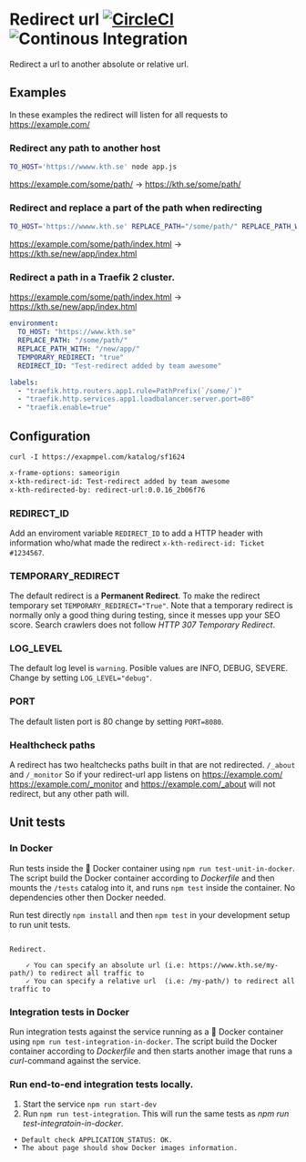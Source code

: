 # Redirect url [![CircleCI](https://circleci.com/gh/KTH/redirect-url.svg?style=svg)](https://circleci.com/gh/KTH/redirect-url)  ![Continous Integration](https://github.com/KTH/redirect-url/actions/workflows/main.yml/badge.svg)

Redirect a url to another absolute or relative url.

## Examples

In these examples the redirect will listen for all requests to https://example.com/

### Redirect any path to another host

```bash
TO_HOST='https://wwww.kth.se' node app.js
```

https://example.com/some/path/ -> https://kth.se/some/path/

### Redirect and replace a part of the path when redirecting

```bash
TO_HOST='https://wwww.kth.se' REPLACE_PATH="/some/path/" REPLACE_PATH_WITH="/new/app/" node app.js
```

https://example.com/some/path/index.html -> https://kth.se/new/app/index.html

### Redirect a path in a Traefik 2 cluster.

https://example.com/some/path/index.html -> https://kth.se/new/app/index.html

```yml
environment:
  TO_HOST: "https://www.kth.se"
  REPLACE_PATH: "/some/path/"
  REPLACE_PATH_WITH: "/new/app/"
  TEMPORARY_REDIRECT: "true"
  REDIRECT_ID: "Test-redirect added by team awesome"

labels:
  - "traefik.http.routers.app1.rule=PathPrefix(`/some/`)"
  - "traefik.http.services.app1.loadbalancer.server.port=80"
  - "traefik.enable=true"
```

## Configuration

`curl -I https://exapmpel.com/katalog/sf1624`

```bash
x-frame-options: sameorigin
x-kth-redirect-id: Test-redirect added by team awesome
x-kth-redirected-by: redirect-url:0.0.16_2b06f76
```

### REDIRECT_ID

Add an enviroment variable `REDIRECT_ID` to add a HTTP header with information who/what made the redirect `x-kth-redirect-id: Ticket #1234567`.

### TEMPORARY_REDIRECT

The default redirect is a **Permanent Redirect**. To make the redirect temporary set `TEMPORARY_REDIRECT="True"`. Note that a temporary redirect is normally only a good thing during testing, since it messes upp your SEO score. Search crawlers does not follow _HTTP 307 Temporary Redirect_.

### LOG_LEVEL

The default log level is `warning`. Posible values are INFO, DEBUG, SEVERE. Change by setting `LOG_LEVEL="debug"`.

### PORT

The default listen port is 80 change by setting `PORT=8080`.

### Healthcheck paths

A redirect has two healtchecks paths built in that are not redirected. `/_about` and `/_monitor`
So if your redirect-url app listens on https://example.com/ https://example.com/_monitor and https://example.com/_about will not redirect, but any other path will.

## Unit tests

### In Docker

Run tests inside the :whale: Docker container using `npm run test-unit-in-docker`. The script build the Docker container according to _Dockerfile_ and then mounts the `/tests` catalog into it, and runs `npm test` inside the container. No dependencies other then Docker needed.

Run test directly `npm install` and then `npm test` in your development setup to run unit tests.

```text

Redirect.

    ✓ You can specify an absolute url (i.e: https://www.kth.se/my-path/) to redirect all traffic to
    ✓ You can specify a relative url  (i.e: /my-path/) to redirect all traffic to

```

### Integration tests in Docker

Run integration tests against the service running as a :whale: Docker container using `npm run test-integration-in-docker`. The script build the Docker container according to _Dockerfile_ and then starts another image that runs a _curl_-command against the service.

### Run end-to-end integration tests locally.

1. Start the service `npm run start-dev`
2. Run `npm run test-integration`. This will run the same tests as _npm run test-integratoin-in-docker_.

```text
 • Default check APPLICATION_STATUS: OK.
 • The about page should show Docker images information.
```

